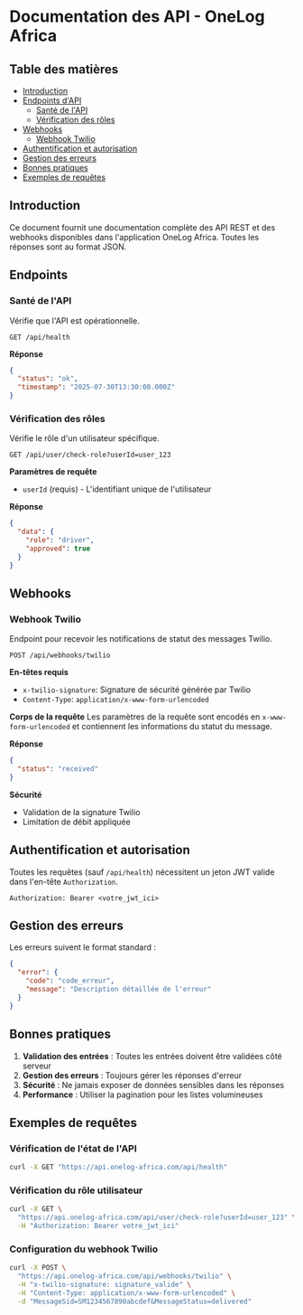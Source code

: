 # Documentation des API - OneLog Africa

## Table des matières
- [Introduction](#introduction)
- [Endpoints d'API](#endpoints)
  - [Santé de l'API](#santé-de-lapi)
  - [Vérification des rôles](#vérification-des-rôles)
- [Webhooks](#webhooks)
  - [Webhook Twilio](#webhook-twilio)
- [Authentification et autorisation](#authentification-et-autorisation)
- [Gestion des erreurs](#gestion-des-erreurs)
- [Bonnes pratiques](#bonnes-pratiques)
- [Exemples de requêtes](#exemples-de-requêtes)

## Introduction
Ce document fournit une documentation complète des API REST et des webhooks disponibles dans l'application OneLog Africa. Toutes les réponses sont au format JSON.

## Endpoints

### Santé de l'API
Vérifie que l'API est opérationnelle.

```http
GET /api/health
```

**Réponse**
```json
{
  "status": "ok",
  "timestamp": "2025-07-30T13:30:00.000Z"
}
```

### Vérification des rôles
Vérifie le rôle d'un utilisateur spécifique.

```http
GET /api/user/check-role?userId=user_123
```

**Paramètres de requête**
- `userId` (requis) - L'identifiant unique de l'utilisateur

**Réponse**
```json
{
  "data": {
    "role": "driver",
    "approved": true
  }
}
```

## Webhooks

### Webhook Twilio
Endpoint pour recevoir les notifications de statut des messages Twilio.

```http
POST /api/webhooks/twilio
```

**En-têtes requis**
- `x-twilio-signature`: Signature de sécurité générée par Twilio
- `Content-Type`: `application/x-www-form-urlencoded`

**Corps de la requête**
Les paramètres de la requête sont encodés en `x-www-form-urlencoded` et contiennent les informations du statut du message.

**Réponse**
```json
{
  "status": "received"
}
```

**Sécurité**
- Validation de la signature Twilio
- Limitation de débit appliquée

## Authentification et autorisation
Toutes les requêtes (sauf `/api/health`) nécessitent un jeton JWT valide dans l'en-tête `Authorization`.

```
Authorization: Bearer <votre_jwt_ici>
```

## Gestion des erreurs
Les erreurs suivent le format standard :

```json
{
  "error": {
    "code": "code_erreur",
    "message": "Description détaillée de l'erreur"
  }
}
```

## Bonnes pratiques
1. **Validation des entrées** : Toutes les entrées doivent être validées côté serveur
2. **Gestion des erreurs** : Toujours gérer les réponses d'erreur
3. **Sécurité** : Ne jamais exposer de données sensibles dans les réponses
4. **Performance** : Utiliser la pagination pour les listes volumineuses

## Exemples de requêtes

### Vérification de l'état de l'API
```bash
curl -X GET "https://api.onelog-africa.com/api/health"
```

### Vérification du rôle utilisateur
```bash
curl -X GET \
  "https://api.onelog-africa.com/api/user/check-role?userId=user_123" \
  -H "Authorization: Bearer votre_jwt_ici"
```

### Configuration du webhook Twilio
```bash
curl -X POST \
  "https://api.onelog-africa.com/api/webhooks/twilio" \
  -H "x-twilio-signature: signature_valide" \
  -H "Content-Type: application/x-www-form-urlencoded" \
  -d "MessageSid=SM1234567890abcdef&MessageStatus=delivered"
```
